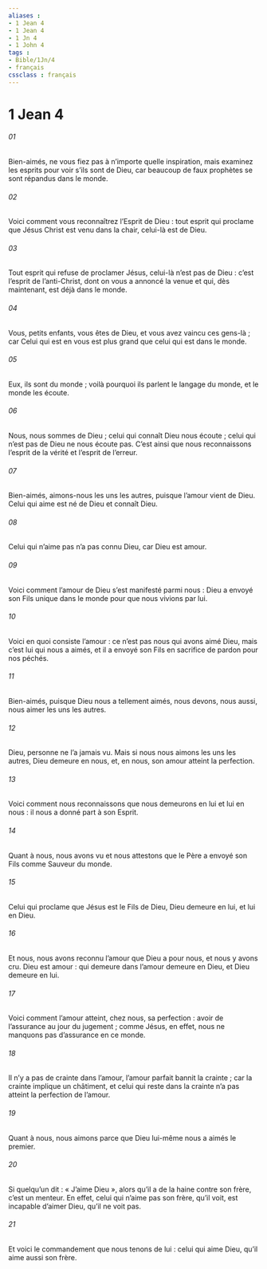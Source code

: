 ```yaml
---
aliases : 
- 1 Jean 4
- 1 Jean 4
- 1 Jn 4
- 1 John 4
tags : 
- Bible/1Jn/4
- français
cssclass : français
---
```


# 1 Jean 4

###### 01
Bien-aimés, ne vous fiez pas à n’importe quelle inspiration, mais examinez les esprits pour voir s’ils sont de Dieu, car beaucoup de faux prophètes se sont répandus dans le monde.
###### 02
Voici comment vous reconnaîtrez l’Esprit de Dieu : tout esprit qui proclame que Jésus Christ est venu dans la chair, celui-là est de Dieu.
###### 03
Tout esprit qui refuse de proclamer Jésus, celui-là n’est pas de Dieu : c’est l’esprit de l’anti-Christ, dont on vous a annoncé la venue et qui, dès maintenant, est déjà dans le monde.
###### 04
Vous, petits enfants, vous êtes de Dieu, et vous avez vaincu ces gens-là ; car Celui qui est en vous est plus grand que celui qui est dans le monde.
###### 05
Eux, ils sont du monde ; voilà pourquoi ils parlent le langage du monde, et le monde les écoute.
###### 06
Nous, nous sommes de Dieu ; celui qui connaît Dieu nous écoute ; celui qui n’est pas de Dieu ne nous écoute pas. C’est ainsi que nous reconnaissons l’esprit de la vérité et l’esprit de l’erreur.
###### 07
Bien-aimés,
aimons-nous les uns les autres,
puisque l’amour vient de Dieu.
Celui qui aime
est né de Dieu
et connaît Dieu.
###### 08
Celui qui n’aime pas n’a pas connu Dieu,
car Dieu est amour.
###### 09
Voici comment l’amour de Dieu s’est manifesté parmi nous :
Dieu a envoyé son Fils unique dans le monde
pour que nous vivions par lui.
###### 10
Voici en quoi consiste l’amour :
ce n’est pas nous qui avons aimé Dieu,
mais c’est lui qui nous a aimés,
et il a envoyé son Fils
en sacrifice de pardon pour nos péchés.
###### 11
Bien-aimés, puisque Dieu nous a tellement aimés, nous devons, nous aussi, nous aimer les uns les autres.
###### 12
Dieu, personne ne l’a jamais vu. Mais si nous nous aimons les uns les autres, Dieu demeure en nous, et, en nous, son amour atteint la perfection.
###### 13
Voici comment nous reconnaissons que nous demeurons en lui et lui en nous : il nous a donné part à son Esprit.
###### 14
Quant à nous, nous avons vu et nous attestons que le Père a envoyé son Fils comme Sauveur du monde.
###### 15
Celui qui proclame que Jésus est le Fils de Dieu, Dieu demeure en lui, et lui en Dieu.
###### 16
Et nous, nous avons reconnu l’amour que Dieu a pour nous, et nous y avons cru.
Dieu est amour : qui demeure dans l’amour demeure en Dieu, et Dieu demeure en lui.
###### 17
Voici comment l’amour atteint, chez nous, sa perfection : avoir de l’assurance au jour du jugement ; comme Jésus, en effet, nous ne manquons pas d’assurance en ce monde.
###### 18
Il n’y a pas de crainte dans l’amour, l’amour parfait bannit la crainte ; car la crainte implique un châtiment, et celui qui reste dans la crainte n’a pas atteint la perfection de l’amour.
###### 19
Quant à nous, nous aimons parce que Dieu lui-même nous a aimés le premier.
###### 20
Si quelqu’un dit : « J’aime Dieu », alors qu’il a de la haine contre son frère, c’est un menteur. En effet, celui qui n’aime pas son frère, qu’il voit, est incapable d’aimer Dieu, qu’il ne voit pas.
###### 21
Et voici le commandement que nous tenons de lui : celui qui aime Dieu, qu’il aime aussi son frère.
